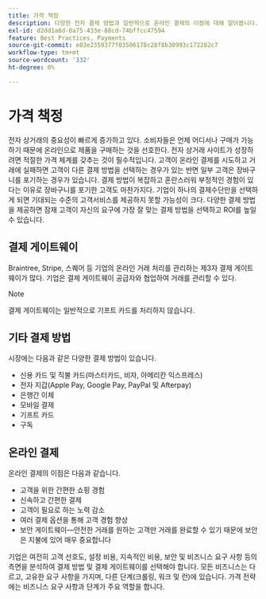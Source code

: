 ```yaml
---
title: 가격 책정
description: 다양한 전자 결제 방법과 일반적으로 온라인 결제의 이점에 대해 알아봅니다.
exl-id: d2dd1a6d-0a75-433e-88cd-74bffcc47594
feature: Best Practices, Payments
source-git-commit: e83e2359377f03506178c28f8b30993c172282c7
workflow-type: tm+mt
source-wordcount: '332'
ht-degree: 0%

---
```


# 가격 책정

전자 상거래의 중요성이 빠르게 증가하고 있다. 소비자들은 언제 어디서나 구매가 가능하기 때문에 온라인으로 제품을 구매하는 것을 선호한다. 전자 상거래 사이트가 성장하려면 적절한 가격 체계를 갖추는 것이 필수적입니다. 고객이 온라인 결제를 시도하고 거래에 실패하면 고객이 다른 결제 방법을 선택하는 경우가 있는 반면 일부 고객은 장바구니를 포기하는 경우가 있습니다. 결제 방법이 복잡하고 혼란스러워 부정적인 경험이 있다는 이유로 장바구니를 포기한 고객도 마찬가지다. 기업이 하나의 결제수단만을 선택하게 되면 기대되는 수준의 고객서비스를 제공하지 못할 가능성이 크다. 다양한 결제 방법을 제공하면 잠재 고객이 자신의 요구에 가장 잘 맞는 결제 방법을 선택하고 ROI를 높일 수 있습니다.

## 결제 게이트웨이

Braintree, Stripe, 스퀘어 등 기업의 온라인 거래 처리를 관리하는 제3자 결제 게이트웨이가 많다. 기업은 결제 게이트웨이 공급자와 협업하여 거래를 관리할 수 있다.

>[!NOTE]
>
>결제 게이트웨이는 일반적으로 기프트 카드를 처리하지 않습니다.

## 기타 결제 방법

시장에는 다음과 같은 다양한 결제 방법이 있습니다.

- 신용 카드 및 직불 카드(마스터카드, 비자, 아메리칸 익스프레스)
- 전자 지갑(Apple Pay, Google Pay, PayPal 및 Afterpay)
- 은행간 이체
- 모바일 결제
- 기프트 카드
- 구독

## 온라인 결제

온라인 결제의 이점은 다음과 같습니다.

- 고객을 위한 간편한 쇼핑 경험
- 신속하고 간편한 결제
- 고객이 필요로 하는 노력 감소
- 여러 결제 옵션을 통해 고객 경험 향상
- 보안 게이트웨이—안전한 거래를 원하는 고객만 거래를 완료할 수 있기 때문에 보안은 지불에 있어 매우 중요합니다

기업은 여전히 고객 선호도, 설정 비용, 지속적인 비용, 보안 및 비즈니스 요구 사항 등의 측면을 분석하여 결제 방법 및 결제 게이트웨이를 선택해야 합니다. 모든 비즈니스는 다르고, 고유한 요구 사항을 가지며, 다른 단계(크롤링, 워크 및 런)에 있습니다. 가격 전략에는 비즈니스 요구 사항과 단계가 주요 역할을 합니다.
